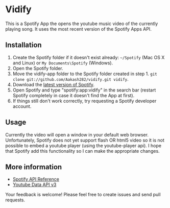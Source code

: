 # Vidify

This is a Spotify App the opens the youtube music video of the currently playing song. It uses the most recent version of the Spotify Apps API.

## Installation

 1. Create the Spotify folder if it doesn't exist already: `~/Spotify` (Mac OS X and Linux) or `My Documents\Spotify` (Windows).
 2. Open the Spotify folder.
 4. Move the vidify-app folder to the Spotify folder created in step 1.
  `git clone git://github.com/Aakash282/vidify.git vidify`.
 5. Download the [latest version of Spotify](http://spotify.com/download).
 6. Open Spotify and type "spotify:app:vidify" in the search bar (restart Spotify completely in case it doesn't find the App at first).
 7. If things still don't work correctly, try requesting a Spotify developer account. 

## Usage
Currently the video will open a window in your default web browser. Unfortunately, Spotify does not yet support flash OR html5 video so it is not possible to embed a youtube player (using the youtube-player api). I hope that Spotify add this functionality so I can make the appropriate changes. 


## More information

 * [Spotify API Reference](https://developer.spotify.com/technologies/apps/docs/)
 * [Youtube Data API v3](https://developers.google.com/youtube/v3/) 

Your feedback is welcome! Please feel free to create issues and send pull requests.
